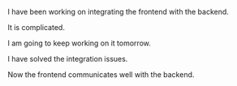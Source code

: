 I have been working on integrating the frontend with the backend.

It is complicated.

I am going to keep working on it tomorrow.

I have solved the integration issues.

Now the frontend communicates well with the backend.